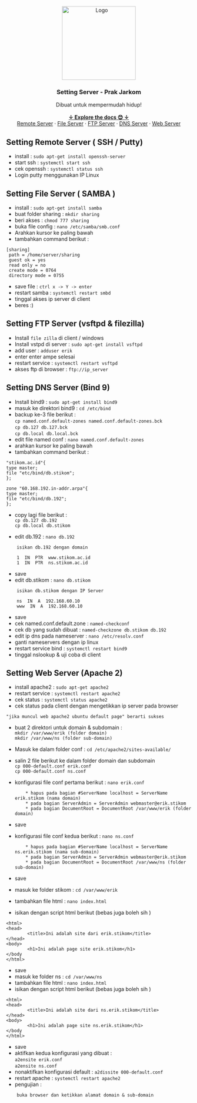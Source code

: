 <br />
<p align="center">
    <img src="https://image.flaticon.com/icons/png/512/1383/1383395.png" alt="Logo" width="200" height="200">
  </a>

  <h3 align="center">Setting Server - Prak Jarkom</h3>

  <p align="center">
    Dibuat untuk mempermudah hidup!
    <br />
    <br />
    <a href="https://github.com/erik-cahya/Pratikum-Jarkom"><strong>↓ Explore the docs 😊 ↓ </strong></a>
    <br />
    <a href="#setting-file-server--samba-">Remote Server</a>
    ·
    <a href="#setting-file-server--samba-">File Server</a>
    ·
    <a href="#setting-ftp-server-vsftpd--filezilla">FTP Server</a>
    ·
    <a href="#setting-dns-server-bind-9">DNS Server</a>
·
    <a href="#setting-web-server-apache-2">Web Server</a>
	
	
  </p>
</p>


## Setting Remote Server ( SSH / Putty)
- install : `sudo apt-get install openssh-server`
- start ssh : `systemctl start ssh`
- cek openssh : `systemctl status ssh`
- Login putty menggunakan IP Linux



## Setting File Server ( SAMBA )
- install : `sudo apt-get install samba`
-  buat folder sharing : `mkdir sharing`
-  beri akses : `chmod 777 sharing`
-  buka file config : `nano /etc/samba/smb.conf`
-  Arahkan kursor ke paling bawah
-  tambahkan command berikut :
``` 
[sharing]
 path = /home/server/sharing 
 guest ok = yes 
 read only = no 
 create mode = 0764 
 directory mode = 0755 
```
-  save file : `ctrl x -> Y -> enter`
-  restart samba : `systemctl restart smbd`
-  tinggal akses ip server di client
-  beres :) 
 
 
 
## Setting FTP Server (vsftpd & filezilla)
-  Install `file zilla` di client / windows
-  Install vstpd di server : `sudo apt-get install vsftpd`
-  add user : `adduser erik`
-  enter enter ampe selesai
-  restart service : `systemctl restart vsftpd`
-  akses ftp di browser : `ftp://ip_server`



## Setting DNS Server (Bind 9)
-  Install bind9 : `sudo apt-get install bind9`
-  masuk ke direktori bind9 : `cd /etc/bind`
-  backup ke-3 file berikut : <br>
`cp named.conf.default-zones named.conf.default-zones.bck` <br>
`cp db.127 db.127.bck` <br>
`cp db.local db.local.bck`
-  edit file named conf : `nano named.conf.default-zones`
-  arahkan kursor ke paling bawah
-  tambahkan command berikut : 
```
"stikom.ac.id"{ 
type master;
file "etc/bind/db.stikom"; 
}; 

zone "60.168.192.in-addr.arpa"{
type master;
file "etc/bind/db.192";
};
```
-  copy lagi file berikut : <br>
`cp db.127 db.192` <br>
`cp db.local db.stikom`

-  edit db.192 : `nano db.192`
```
    isikan db.192 dengan domain
    
    1  IN  PTR  www.stikom.ac.id
    1  IN  PTR  ns.stikom.ac.id
```
-  save
-  edit db.stikom : `nano db.stikom`
```
    isikan db.stikom dengan IP Server
    
    ns  IN  A  192.168.60.10
    www  IN  A  192.168.60.10
```
-  save
-  cek named.conf.default.zone : `named-checkconf`
-  cek db yang sudah dibuat : `named-checkzone db.stikom db.192`
-  edit ip dns pada nameserver : `nano /etc/resolv.conf`
-  ganti nameservers dengan ip linux
-  restart service bind : `systemctl restart bind9`
-  tinggal nslookup & uji coba di client

## Setting Web Server (Apache 2)
-  install apache2 : `sudo apt-get apache2`
-  restart service : `systemctl restart apache2`
-  cek status : `systemctl status apache2`
-  cek status pada client dengan mengetikkan ip server pada browser
```
"jika muncul web apache2 ubuntu default page" berarti sukses
```
-  buat 2 direktori untuk domain & subdomain : <br>
`mkdir /var/www/erik (folder domain)` <br>
`mkdir /var/www/ns (folder sub-domain)`

-  Masuk ke dalam folder conf : `cd /etc/apache2/sites-available/`
-  salin 2 file berikut ke dalam folder domain dan subdomain <br>
`cp 000-default.conf erik.conf` <br>
`cp 000-default.conf ns.conf`

-  konfigurasi file conf pertama berikut : `nano erik.conf`
	```
        * hapus pada bagian #ServerName localhost = ServerName erik.stikom (nama domain)
        * pada bagian ServerAdmin = ServerAdmin webmaster@erik.stikom
        * pada bagian DocumentRoot = DocumentRoot /var/www/erik (folder domain)
	```
- save
- konfigurasi file conf kedua berikut : `nano ns.conf`
	```
        * hapus pada bagian #ServerName localhost = ServerName ns.erik.stikom (nama sub-domain)
        * pada bagian ServerAdmin = ServerAdmin webmaster@erik.stikom
        * pada bagian DocumentRoot = DocumentRoot /var/www/ns (folder sub-domain)
	```
- save
- masuk ke folder stikom : `cd /var/www/erik`
- tambahkan file html : `nano index.html`
- isikan dengan script html berikut (bebas juga boleh sih )
```
<html>
<head>
        <title>Ini adalah site dari erik.stikom</title>
</head>
<body>
        <h1>Ini adalah page site erik.stikom</h1>
</body
</html>
```
- save
- masuk ke folder ns : `cd /var/www/ns`
- tambahkan file html : `nano index.html`
- isikan dengan script html berikut (bebas juga boleh sih ) 
```
<html>
<head>
        <title>Ini adalah site dari ns.erik.stikom</title>
</head>
<body>
        <h1>Ini adalah page site ns.erik.stikom</h1>
</body
</html>
```
- save
- aktifkan kedua konfigurasi yang dibuat : <br>
`a2ensite erik.conf`<br>
`a2ensite ns.conf`<br>
- nonaktifkan konfigurasi default : `a2dissite 000-default.conf`
- restart apache : `systemctl restart apache2`
- pengujian :
```
    buka browser dan ketikkan alamat domain & sub-domain
```








